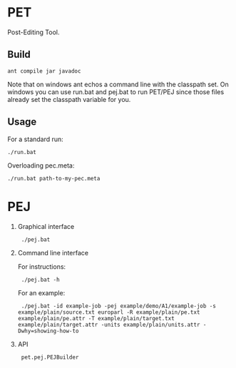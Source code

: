 # PET

Post-Editing Tool.

## Build

    ant compile jar javadoc


Note that on windows ant echos a command line with the classpath set. On windows you can use run.bat and pej.bat to run PET/PEJ since those files already set the classpath variable for you.

## Usage

For a standard run:

    ./run.bat

Overloading pec.meta:

    ./run.bat path-to-my-pec.meta


# PEJ

1. Graphical interface

        ./pej.bat

2. Command line interface

    For instructions:

        ./pej.bat -h

    For an example:

        ./pej.bat -id example-job -pej example/demo/A1/example-job -s example/plain/source.txt europarl -R example/plain/pe.txt example/plain/pe.attr -T example/plain/target.txt example/plain/target.attr -units example/plain/units.attr -Dwhy=showing-how-to

3. API

        pet.pej.PEJBuilder

